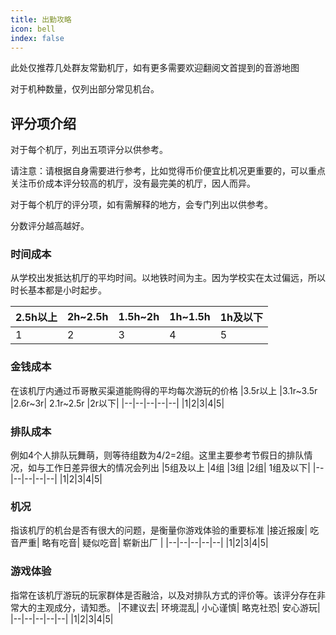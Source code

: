 ```yaml
---
title: 出勤攻略
icon: bell
index: false
---
```



此处仅推荐几处群友常勤机厅，如有更多需要欢迎翻阅文首提到的音游地图

对于机种数量，仅列出部分常见机台。

## 评分项介绍

对于每个机厅，列出五项评分以供参考。

请注意：请根据自身需要进行参考，比如觉得币价便宜比机况更重要的，可以重点关注币价成本评分较高的机厅，没有最完美的机厅，因人而异。

对于每个机厅的评分项，如有需解释的地方，会专门列出以供参考。

分数评分越高越好。

### 时间成本

从学校出发抵达机厅的平均时间。以地铁时间为主。因为学校实在太过偏远，所以时长基本都是小时起步。

| 2.5h以上 | 2h\~2.5h | 1.5h\~2h | 1h\~1.5h | 1h及以下 |
|--|--|--|--|--|
|1|2|3|4|5|

### 金钱成本

在该机厅内通过币哥散买渠道能购得的平均每次游玩的价格
|3.5r以上	|3.1r~3.5r	|2.6r~3r|	2.1r~2.5r	|2r以下|
|--|--|--|--|--|
|1|2|3|4|5|

### 排队成本

例如4个人排队玩舞萌，则等待组数为4/2=2组。这里主要参考节假日的排队情况，如与工作日差异很大的情况会列出
|5组及以上	|4组	|3组	|2组|	1组及以下|
|--|--|--|--|--|
|1|2|3|4|5|

### 机况

指该机厅的机台是否有很大的问题，是衡量你游戏体验的重要标准
|接近报废|	吃音严重|	略有吃音|	疑似吃音|	崭新出厂 |
|--|--|--|--|--|
|1|2|3|4|5|

### 游戏体验

指常在该机厅游玩的玩家群体是否融洽，以及对排队方式的评价等。该评分存在非常大的主观成分，请知悉。
|不建议去|	环境混乱|	小心谨慎|	略克社恐|	安心游玩|
|--|--|--|--|--|
|1|2|3|4|5|



